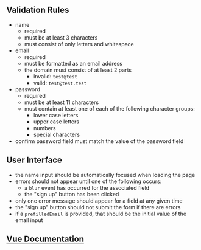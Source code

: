 ## Validation Rules
- name
  - required
  - must be at least 3 characters
  - must consist of only letters and whitespace
- email
  - required
  - must be formatted as an email address
  - the domain must consist of at least 2 parts
    - invalid: `test@test`
    - valid: `test@test.test`
- password
  - required
  - must be at least 11 characters
  - must contain at least one of each of the following character groups:
    - lower case letters
    - upper case letters
    - numbers
    - special characters
- confirm password field must match the value of the password field

## User Interface
- the name input should be automatically focused when loading the page
- errors should not appear until one of the following occurs:
  - a `blur` event has occurred for the associated field
  - the "sign up" button has been clicked
- only one error message should appear for a field at any given time
- the "sign up" button should not submit the form if there are errors
- if a `prefilledEmail` is provided, that should be the initial value of the email input


## [Vue Documentation](https://v2.vuejs.org/v2/guide/)
